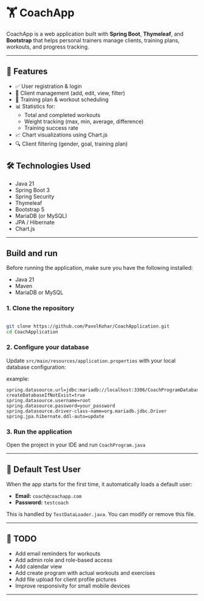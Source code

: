 # 🏋️ CoachApp

CoachApp is a web application built with **Spring Boot**, **Thymeleaf**, and **Bootstrap** that helps personal trainers manage clients, training plans, workouts, and progress tracking.

---

## 🚀 Features

- ✅ User registration & login
- 🧑 Client management (add, edit, view, filter)
- 📅 Training plan & workout scheduling
- 📊 Statistics for:
    - Total and completed workouts
    - Weight tracking (max, min, average, difference)
    - Training success rate
- 📈 Chart visualizations using Chart.js
- 🔍 Client filtering (gender, goal, training plan)

## 🛠️ Technologies Used

- Java 21
- Spring Boot 3
- Spring Security
- Thymeleaf
- Bootstrap 5
- MariaDB (or MySQL)
- JPA / Hibernate
- Chart.js

---
## Build and run

Before running the application, make sure you have the following installed:

- Java 21
- Maven
- MariaDB or MySQL

### 1. Clone the repository

```bash

git clone https://github.com/PavolKohar/CoachApplication.git
cd CoachApplication
```

### 2. Configure your database

Update `src/main/resources/application.properties` with your local database configuration:

example:
```
spring.datasource.url=jdbc:mariadb://localhost:3306/CoachProgramDatabase?createDatabaseIfNotExist=true
spring.datasource.username=root
spring.datasource.password=your_password
spring.datasource.driver-class-name=org.mariadb.jdbc.Driver
spring.jpa.hibernate.ddl-auto=update

```

### 3. Run the application


Open the project in your IDE and run `CoachProgram.java`

---

## 👤 Default Test User

When the app starts for the first time, it automatically loads a default user:

- **Email:** `coach@coachapp.com`
- **Password:** `testcoach`

This is handled by `TestDataLoader.java`. You can modify or remove this file.

---

## 📌 TODO

- Add email reminders for workouts
- Add admin role and role-based access
- Add calendar view 
- Add create program with actual workouts and exercises
- Add file upload for client profile pictures
- Improve responsivity for small mobile devices

---
